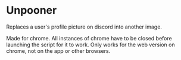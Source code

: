 # Unpooner
Replaces a user's profile picture on discord into another image.

Made for chrome. All instances of chrome have to be closed before launching the script for it to work.
Only works for the web version on chrome, not on the app or other browsers.
